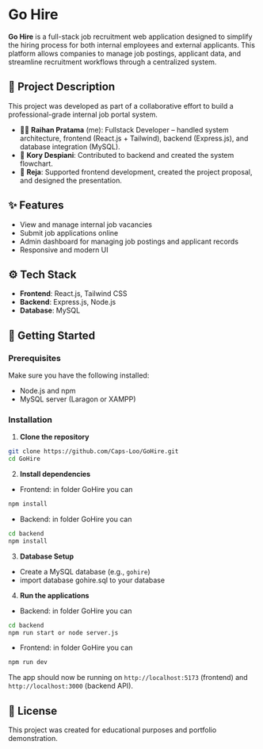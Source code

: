 # Go Hire

**Go Hire** is a full-stack job recruitment web application designed to simplify the hiring process for both internal employees and external applicants. This platform allows companies to manage job postings, applicant data, and streamline recruitment workflows through a centralized system.

## 🧩 Project Description

This project was developed as part of a collaborative effort to build a professional-grade internal job portal system.

- 👨‍💻 **Raihan Pratama** (me): Fullstack Developer – handled system architecture, frontend (React.js + Tailwind), backend (Express.js), and database integration (MySQL).
- 🧠 **Kory Despiani**: Contributed to backend and created the system flowchart.
- 📝 **Reja**: Supported frontend development, created the project proposal, and designed the presentation.

## ✨ Features

- View and manage internal job vacancies
- Submit job applications online
- Admin dashboard for managing job postings and applicant records
- Responsive and modern UI

## ⚙️ Tech Stack

- **Frontend**: React.js, Tailwind CSS
- **Backend**: Express.js, Node.js
- **Database**: MySQL

## 🚀 Getting Started

### Prerequisites

Make sure you have the following installed:

- Node.js and npm
- MySQL server (Laragon or XAMPP)

### Installation

1. **Clone the repository**

```bash
git clone https://github.com/Caps-Loo/GoHire.git
cd GoHire
```

2. **Install dependencies**

- Frontend:
in folder GoHire you can 
```bash
npm install
```

- Backend:
in folder GoHire you can
```bash
cd backend
npm install
```

3. **Database Setup**

- Create a MySQL database (e.g., `gohire`)
- import database gohire.sql to your database

4. **Run the applications**

- Backend:
in folder GoHire you can
```bash
cd backend
npm run start or node server.js
```

- Frontend:
in folder GoHire you can
```bash
npm run dev
```

The app should now be running on `http://localhost:5173` (frontend) and `http://localhost:3000` (backend API).

## 📄 License

This project was created for educational purposes and portfolio demonstration.
